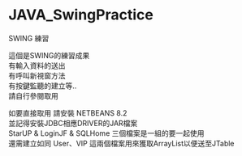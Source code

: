 # JAVA_SwingPractice
SWING 練習  
  
這個是SWING的練習成果  
有輸入資料的送出  
有呼叫新視窗方法  
有按鍵監聽的建立等..  
請自行參閱取用  
  
如要直接取用 請安裝 NETBEANS 8.2  
並記得安裝JDBC相應DRIVER的JAR檔案  
StarUP & LoginJF & SQLHome 三個檔案是一組的要一起使用  
還需建立如同 User、VIP 這兩個檔案用來獲取ArrayList以便送至JTable  
